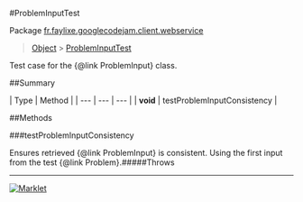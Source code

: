 #ProblemInputTest

Package [fr.faylixe.googlecodejam.client.webservice](README.md)<br>
> [Object](../../../../java/lang/Object.md) > [ProblemInputTest](ProblemInputTest.md)

Test case for the {@link ProblemInput} class.

##Summary


| Type | Method |
| --- | --- | --- |
| **void** | testProblemInputConsistency |

##Methods

###testProblemInputConsistency


Ensures retrieved {@link ProblemInput}
 is consistent. Using the first input from
 the test {@link Problem}.#####Throws


---
[![Marklet](https://img.shields.io/badge/Generated%20by-Marklet-green.svg)](https://github.com/Faylixe/marklet)
